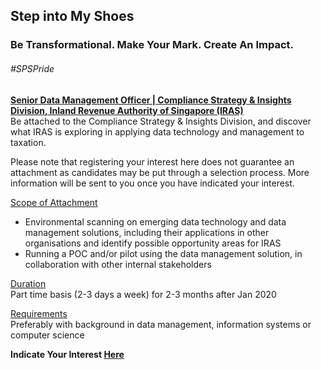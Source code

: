 <!-- ---
title: 'Learning Festival 1-19 July 2019'
permalink: /events/learning-journeys/event-details/iras1/
breadcrumb: 'Step into My Steps'

--- -->


## Step into My Shoes 
### Be Transformational. Make Your Mark. Create An Impact. 

###### _#SPSPride_

<u><b>Senior Data Management Officer | Compliance Strategy & Insights Division, Inland Revenue Authority of Singapore (IRAS)</b></u><br>
Be attached to the Compliance Strategy & Insights Division, and discover what IRAS is exploring in applying data technology and management to taxation. 

Please note that registering your interest here does not guarantee an attachment as candidates may be put through a selection process. More information will be sent to you once you have indicated your interest.
  
<u>Scope of Attachment</u><br>
 * Environmental scanning on emerging data technology and data management solutions, including their applications in other organisations and identify possible opportunity areas for IRAS <br>
 * Running a POC and/or pilot using the data management solution, in collaboration with other internal stakeholders

<u>Duration</u><br>
Part time basis (2-3 days a week) for 2-3 months after Jan 2020

<u>Requirements</u><br>
Preferably with background in data management, information systems or computer science

**Indicate Your Interest [Here](https://www.eventbrite.sg/e/step-into-my-shoes-iras-short-term-attachment-opportunity-with-the-compliance-strategy-insights-registration-62029301310)** 
